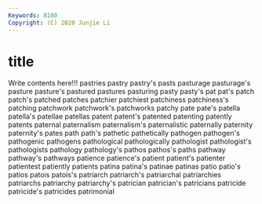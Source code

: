 ```yaml
---
Keywords: 8180
Copyright: (C) 2020 Junjie Li
---
```


# title

Write contents here!!!
pastries
pastry 
pastry's 
pasts 
pasturage 
pasturage's 
pasture 
pasture's 
pastured 
pastures 
pasturing
pasty 
pasty's 
pat 
pat's 
patch 
patch's 
patched 
patches 
patchier 
patchiest
patchiness 
patchiness's 
patching 
patchwork 
patchwork's 
patchworks 
patchy 
pate 
pate's 
patella
patella's 
patellae 
patellas 
patent 
patent's 
patented 
patenting 
patently 
patents 
paternal
paternalism 
paternalism's 
paternalistic 
paternally 
paternity 
paternity's 
pates 
path 
path's 
pathetic
pathetically 
pathogen 
pathogen's 
pathogenic 
pathogens 
pathological 
pathologically 
pathologist 
pathologist's 
pathologists
pathology 
pathology's 
pathos 
pathos's 
paths 
pathway 
pathway's 
pathways 
patience 
patience's
patient 
patient's 
patienter 
patientest 
patiently 
patients 
patina 
patina's 
patinae 
patinas
patio 
patio's 
patios 
patois 
patois's 
patriarch 
patriarch's 
patriarchal 
patriarchies 
patriarchs
patriarchy 
patriarchy's 
patrician 
patrician's 
patricians 
patricide 
patricide's 
patricides 
patrimonial 

